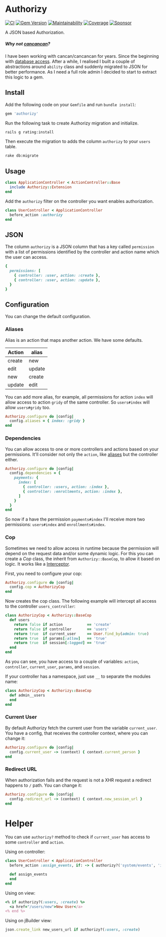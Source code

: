 # Authorizy

[![CI](https://github.com/wbotelhos/authorizy/workflows/CI/badge.svg)](https://github.com/wbotelhos/authorizy/actions)
[![Gem Version](https://badge.fury.io/rb/authorizy.svg)](https://badge.fury.io/rb/authorizy)
[![Maintainability](https://api.codeclimate.com/v1/badges/f312587b4f126bb13e85/maintainability)](https://codeclimate.com/github/wbotelhos/authorizy/maintainability)
[![Coverage](https://codecov.io/gh/wbotelhos/blogy/branch/master/graph/badge.svg?token=PENDING)](https://codecov.io/gh/wbotelhos/authorizy)
[![Sponsor](https://img.shields.io/badge/sponsor-%3C3-green)](https://www.patreon.com/wbotelhos)

A JSON based Authorization.

##### Why not [cancancan](https://github.com/CanCanCommunity/cancancan)?

I have been working with cancan/cancancan for years. Since the beginning with [database access](https://github.com/CanCanCommunity/cancancan/blob/develop/docs/Abilities-in-Database.md). After a while, I realised I built a couple of abstractions around `ability` class and suddenly migrated to JSON for better performance. As I need a full role admin I decided to start to extract this logic to a gem.

## Install

Add the following code on your `Gemfile` and run `bundle install`:

```ruby
gem 'authorizy'
```

Run the following task to create Authorizy migration and initialize.

```sh
rails g rating:install
```

Then execute the migration to adds the column `authorizy` to your `users` table.

```sh
rake db:migrate
```

## Usage

```ruby
class ApplicationController < ActionController::Base
  include Authorizy::Extension
end
```

Add the `authorizy` filter on the controller you want enables authorization.

```ruby
class UserController < ApplicationController
  before_action :authorizy
end
```

## JSON

The column `authorizy` is a JSON column that has a key called `permission` with a list of permissions identified by the controller and action name which the user can access.

```ruby
{
  permissions: [
    { controller: :user, action: :create },
    { controller: :user, action: :update },
  }
}
```

## Configuration

You can change the default configuration.

### Aliases

Alias is an action that maps another action. We have some defaults.

|Action|alias |
|------|------|
|create|new   |
|edit  |update|
|new   |create|
|update|edit  |

You can add more alias, for example, all permissions for action `index` will allow access to action `gridy` of the same controller. So `users#index` will allow `users#gridy` too.

```ruby
Authorizy.configure do |config|
  config.aliases = { index: :gridy }
end
```

### Dependencies

You can allow access to one or more controllers and actions based on your permissions. It'll consider not only the `action`, like [aliases](#aliases) but the controller either.

```ruby
Authorizy.configure do |config|
  config.dependencies = {
    payments: {
      index: [
        { controller: :users, action: :index },
        { controller: :enrollments, action: :index },
      ]
    }
  }
end
```

So now if a have the permission `payments#index` I'll receive more two permissions: `users#index` and `enrollments#index`.

### Cop

Sometimes we need to allow access in runtime because the permission will depend on the request data and/or some dynamic logic. For this you can create a *Cop* class, the inherit from `Authorizy::BaseCop`, to allow it based on logic. It works like a [Interceptor](https://en.wikipedia.org/wiki/Interceptor_pattern).

First, you need to configure your cop:

```ruby
Authorizy.configure do |config|
  config.cop = AuthorizyCop
end
```

Now creates the cop class. The following example will intercept all access to the controller `users_controller`:

```ruby
class AuthorizyCop < Authorizy::BaseCop
  def users
    return false if action           == 'create'
    return false if controller       == 'users'
    return true  if current_user     == User.find_by(admin: true)
    return true  if params[:allow]   == 'true'
    return true  if session[:logged] == 'true'
  end
end
```

As you can see, you have access to a couple of variables: `action`, `controller`, `current_user`, `params`, and `session`.

If your controller has a namespace, just use `__` to separate the modules name:

```ruby
class AuthorizyCop < Authorizy::BaseCop
  def admin__users
  end
end
```

### Current User

By default Authorizy fetch the current user from the variable `current_user`. You have a config, that receives the controller context, where you can change it:

```ruby
Authorizy.configure do |config|
  config.current_user -> (context) { context.current_person }
end
```

### Redirect URL

When authorization fails and the request is not a XHR request a redirect happens to `/` path. You can change it:

```ruby
Authorizy.configure do |config|
  config.redirect_url -> (context) { context.new_session_url }
end
```

# Helper

You can use `authorizy?` method to check if `current_user` has access to some `controller` and `action`.

Using on controller:

```ruby
class UserController < ApplicationController
  before_action :assign_events, if: -> { authorizy?('system/events', 'index') }

  def assign_events
  end
end
```

Using on view:

```ruby
<% if authorizy?(:users, :create) %>
  <a href="/users/new">New User</a>
<% end %>
```

Using on jBuilder view:

```ruby
json.create_link new_users_url if authorizy?(:users, :create)
```
